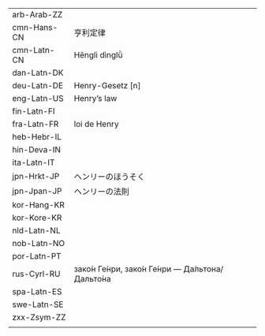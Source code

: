 | | | |
|-|-|-|
| arb-Arab-ZZ |  |  |
| cmn-Hans-CN | 亨利定律 |  |
| cmn-Latn-CN | Hēnglì dìnglǜ |  |
| dan-Latn-DK |  |  |
| deu-Latn-DE | Henry-Gesetz [n] |  |
| eng-Latn-US | Henry’s law |  |
| fin-Latn-FI |  |  |
| fra-Latn-FR | loi de Henry |  |
| heb-Hebr-IL |  |  |
| hin-Deva-IN |  |  |
| ita-Latn-IT |  |  |
| jpn-Hrkt-JP | ヘンリーのほうそく |  |
| jpn-Jpan-JP | ヘンリーの法則 |  |
| kor-Hang-KR |  |  |
| kor-Kore-KR |  |  |
| nld-Latn-NL |  |  |
| nob-Latn-NO |  |  |
| por-Latn-PT |  |  |
| rus-Cyrl-RU | зако́н Ге́нри, зако́н Ге́нри — Да́льтона/Дальто́на |  |
| spa-Latn-ES |  |  |
| swe-Latn-SE |  |  |
| zxx-Zsym-ZZ |  |  |
|  |  |  |

